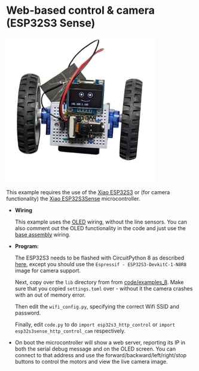 # Web-based control & camera (ESP32S3 Sense)

<img src="../img/example-http-control.jpg" width="400"/>

This example requires the use of the [Xiao ESP32S3](https://www.seeedstudio.com/XIAO-ESP32S3-p-5627.html) or (for camera functionality) the [Xiao ESP32S3Sense](https://www.seeedstudio.com/XIAO-ESP32S3-Sense-p-5639.html) microcontroller.

* **Wiring**

  This example uses the [OLED](line_follower_oled.md) wiring, without the line sensors. You can also comment out the OLED functionality in the code and just use the [base assembly](../assembly.md) wiring.

* **Program:**

  The ESP32S3 needs to be flashed with CircuitPython 8 as described [here](https://wiki.seeedstudio.com/XIAO_ESP32S3_CircuitPython/), except you should use the `Espressif - ESP32S3-DevkitC-1-N8R8` image for camera support.

  Next, copy over the `lib` directory from from [code/examples_8](https://github.com/konstantint/BreadboardBot/tree/main/code/examples_v8). Make sure that you copied `settings.toml` over - without it the camera crashes with an out of memory error.

  Then edit the `wifi_config.py`, specifying the correct Wifi SSID and password.

  Finally, edit `code.py` to do `import esp32s3_http_control` or `import esp32s3sense_http_control_cam` respectively.

* On boot the microcontroller will show a web server, reporting its IP in both the serial debug message and on the OLED screen. You can connect to that address and use the forward/backward/left/right/stop buttons to control the motors and view the live camera image.

